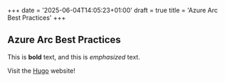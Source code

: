 +++
date = '2025-06-04T14:05:23+01:00'
draft = true
title = 'Azure Arc Best Practices'
+++
## Azure Arc Best Practices

This is **bold** text, and this is *emphasized* text.

Visit the [Hugo](https://gohugo.io) website!